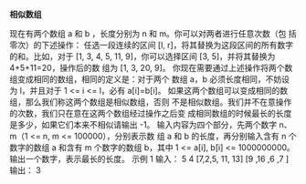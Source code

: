   **相似数组**
  
  现在有两个数组 a 和 b ，长度分别为 n 和 m。你可以对两者进行任意次数（包
括零次）的下述操作：
任选一段连续的区间 [l, r]，将其替换为这段区间的所有数字的和。比如，对于
[1, 3, 4, 5, 11, 9]，你可以选择区间 [3, 5]，并将其替换为 4+5+11=20，操作后的数
组为 [1, 3, 20, 9]。
你现在需要通过上述操作将两个数组变成相同的数组，相同的定义是：对于两个
数组 a，b 必须长度相同，不妨设为 l，并且对于 1 <= i <= l，必有 a[i]=b[i]。
如果这两个数组可以变成相同的数组，那么我们称这两个数组是相似数组，否则
不是相似数组。我们并不在意操作的次数，我们只在意在这两个数组经过操作之后变
成相同数组的时候最长的长度是多少，如果它们本来不相似请输出 -1。
输入内容为四个部分，先两个数字 n、m（1 <= n, m <= 100000），分别表示数
组 a 和 b 的长度，再分别输入含有 n 个数字的数组 a 和含有 m 个数字的数组 b，其中 1 <= a[i], b[i] <= 1000000000。
输出一个数字，表示最长的长度。
示例 1
输入：
5
4
[7,2,5, 11, 13]
[9 ,16 ,6 ,7 ]
输出：
3
